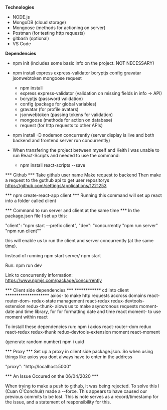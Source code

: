 **Technologies**

- NODE.js
- MongoDB (cloud storage)
- Mongoose (methods for actioning on server)
- Postman (for testing http requests)
- gitbash (optional)
- VS Code

**Dependencies**

- npm init (includes some basic info on the project. NOT NECESSARY)
- npm install express express-validator bcryptjs config gravatar jsonwebtoken mongoose request
    - npm install
    - express express-validator (validation on missing fields in info -> API)
    - bcryptjs (password validation)
    - config (package for global variables)
    - gravatar (for profile avatars)
    - jsonwebtoken (passing tokens for validation)
    - mongoose (methods for action on database)
    - request (for http requests to other APIs)

- npm install -D nodemon concurrently (server display is live and both backend and frontend server run concurrently)

- When transfering the project between myself and Keith i was unable to run React-Scripts and needed to use the command:
    - npm install react-scripts --save


*** Github ***
Take github user name
Make request to backend 
Then make a request to the guthub api to get user repositorys 
https://github.com/settings/applications/1221253

*** npm create-react-app client ***
Running this command will set up react into a folder called client 

*** Command to run server and client at the same time ***
In the package.json file I set up this:

"client": "npm start --prefix client",
"dev": "concurrently \"npm run server\" \"npm run client\""

this will enable us to run the client and server concurrently (at the same time).

Instead of running npm start server/ npm start

Run: npm run dev

Link to concurrently information: https://www.npmjs.com/package/concurrently

*** Client side dependencies ***
************ cd into client ********************
axios- to make http requests accross domains 
react-router-dom-
redux-state management
react-redux
redux-devtools-extension
redux-thunk- alows us to make asyncronous requests
moment-  date and time library, for for formatting date and time 
react moment- to use moment within react

To install these dependencies run:
npm i axios react-router-dom redux react-redux redux-thunk redux-devtools-extension moment react-moment

(generate random number)
npm i uuid 

*** Proxy ***
Set up a proxy in client side package.json.
So when using things like axios you dont always have to enter in the address

"proxy": "http://localhost:5000"


*** An Issue Occured on the 06/04/2020 ***

When trying to make a push to github, it was being rejected.
To solve this I (Cuan O'Conchuir) made a --force.
This appears to have caused our previous commits to be lost.
This is note serves as a record/timestamp for the issue, and a statement of responsibility for this.